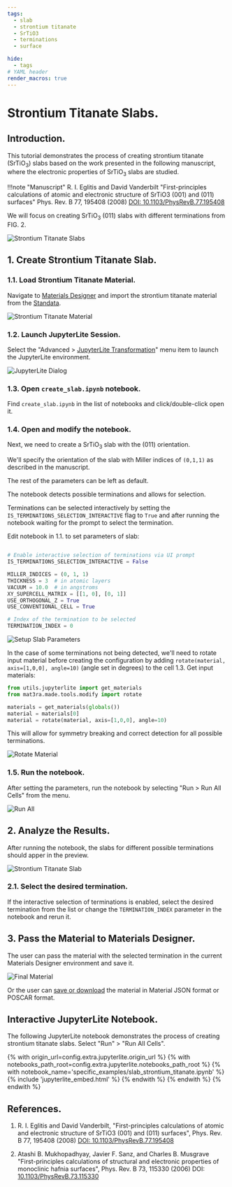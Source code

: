 ```yaml
---
tags:
  - slab
  - strontium titanate
  - SrTiO3
  - terminations
  - surface

hide:
  - tags
# YAML header
render_macros: true
---
```


# Strontium Titanate Slabs.

## Introduction.

This tutorial demonstrates the process of creating strontium titanate (SrTiO<sub>3</sub>) slabs based on the work presented in the following manuscript, where the electronic properties of SrTiO<sub>3</sub> slabs are studied.


!!!note "Manuscript"
    R. I. Eglitis and David Vanderbilt
    "First-principles calculations of atomic and electronic structure of SrTiO3 (001) and (011) surfaces"
    Phys. Rev. B 77, 195408 (2008)
    [DOI: 10.1103/PhysRevB.77.195408](https://doi.org/10.1103/PhysRevB.77.195408)


We will focus on creating SrTiO<sub>3</sub> (011) slabs with different terminations from FIG. 2.

![Strontium Titanate Slabs](/images/tutorials/materials/2d_materials/slab_strontium_titanate/0-figure-from-manuscript.webp "Strontium Titanate Slabs, FIG. 2.")

## 1. Create Strontium Titanate Slab.

### 1.1. Load Strontium Titanate Material.

Navigate to [Materials Designer](../../../materials-designer/overview.md) and import the strontium titanate material from the [Standata](../../../materials-designer/header-menu/input-output/standata-import.md).

![Strontium Titanate Material](/images/tutorials/materials/2d_materials/slab_strontium_titanate/original-material.webp "Strontium Titanate Material")

### 1.2. Launch JupyterLite Session.

Select the "Advanced > [JupyterLite Transformation](../../../materials-designer/header-menu/advanced/jupyterlite-dialog.md)" menu item to launch the JupyterLite environment.

![JupyterLite Dialog](/images/jupyterlite/md-advanced-jl.webp "JupyterLite Dialog")

### 1.3. Open `create_slab.ipynb` notebook.

Find `create_slab.ipynb` in the list of notebooks and click/double-click open it.

### 1.4. Open and modify the notebook.

Next, we need to create a SrTiO<sub>3</sub> slab with the (011) orientation.

We'll specify the orientation of the slab with Miller indices of `(0,1,1)` as described in the manuscript.

The rest of the parameters can be left as default.

The notebook detects possible terminations and allows for selection.

Terminations can be selected interactively by setting the `IS_TERMINATIONS_SELECTION_INTERACTIVE` flag to `True` and after running the notebook waiting for the prompt to select the termination.


Edit notebook in 1.1. to set parameters of slab:

```python

# Enable interactive selection of terminations via UI prompt
IS_TERMINATIONS_SELECTION_INTERACTIVE = False 

MILLER_INDICES = (0, 1, 1)
THICKNESS = 3  # in atomic layers
VACUUM = 10.0  # in angstroms
XY_SUPERCELL_MATRIX = [[1, 0], [0, 1]]
USE_ORTHOGONAL_Z = True
USE_CONVENTIONAL_CELL = True

# Index of the termination to be selected
TERMINATION_INDEX = 0
```

![Setup Slab Parameters](/images/tutorials/materials/2d_materials/slab_strontium_titanate/jl-setup.webp "Setup Slab Parameters")


In the case of some terminations not being detected, we'll need to rotate input material before creating the configuration by adding `rotate(material, axis=[1,0,0], angle=10)` (angle set in degrees) to the cell 1.3. Get input materials:

```python
from utils.jupyterlite import get_materials
from mat3ra.made.tools.modify import rotate

materials = get_materials(globals())
material = materials[0]
material = rotate(material, axis=[1,0,0], angle=10)
``` 

This will allow for symmetry breaking and correct detection for all possible terminations.

![Rotate Material](/images/tutorials/materials/2d_materials/slab_strontium_titanate/jl-setup-rotation.webp "Rotate Material")

### 1.5. Run the notebook.

After setting the parameters, run the notebook by selecting "Run > Run All Cells" from the menu.

![Run All](/images/jupyterlite/run-all.webp "Run All")


## 2. Analyze the Results.

After running the notebook, the slabs for different possible terminations should apper in the preview.

![Strontium Titanate Slab](/images/tutorials/materials/2d_materials/slab_strontium_titanate/jl-result-preview.webp "Strontium Titanate Slab")

### 2.1. Select the desired termination.

If the interactive selection of terminations is enabled, select the desired termination from the list or change the `TERMINATION_INDEX` parameter in the notebook and rerun it.

## 3. Pass the Material to Materials Designer.

The user can pass the material with the selected termination in the current Materials Designer environment and save it.

![Final Material](/images/tutorials/materials/2d_materials/slab_strontium_titanate/wave-result.webp "Strontium Titanate Slab")


Or the user can [save or download](../../../materials-designer/header-menu/input-output.md) the material in Material JSON format or POSCAR format.

## Interactive JupyterLite Notebook.

The following JupyterLite notebook demonstrates the process of creating strontium titanate slabs. Select "Run" > "Run All Cells".


{% with origin_url=config.extra.jupyterlite.origin_url %}
{% with notebooks_path_root=config.extra.jupyterlite.notebooks_path_root %}
{% with notebook_name='specific_examples/slab_strontium_titanate.ipynb' %}
{% include 'jupyterlite_embed.html' %}
{% endwith %}
{% endwith %}
{% endwith %}

## References.

1. R. I. Eglitis and David Vanderbilt, "First-principles calculations of atomic and electronic structure of SrTiO3 (001) and (011) surfaces", Phys. Rev. B 77, 195408 (2008) [DOI: 10.1103/PhysRevB.77.195408](https://doi.org/10.1103/PhysRevB.77.195408)

2. Atashi B. Mukhopadhyay, Javier F. Sanz, and Charles B. Musgrave "First-principles calculations of structural and electronic properties of monoclinic hafnia surfaces", Phys. Rev. B 73, 115330 (2006) DOI: [10.1103/PhysRevB.73.115330](https://doi.org/10.1103/PhysRevB.73.115330)

